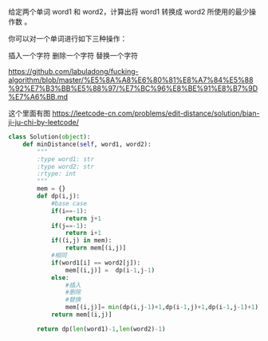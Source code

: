 给定两个单词 word1 和 word2，计算出将 word1 转换成 word2 所使用的最少操作数 。

你可以对一个单词进行如下三种操作：

插入一个字符
删除一个字符
替换一个字符


https://github.com/labuladong/fucking-algorithm/blob/master/%E5%8A%A8%E6%80%81%E8%A7%84%E5%88%92%E7%B3%BB%E5%88%97/%E7%BC%96%E8%BE%91%E8%B7%9D%E7%A6%BB.md

这个里面有图
https://leetcode-cn.com/problems/edit-distance/solution/bian-ji-ju-chi-by-leetcode/

```python
class Solution(object):
    def minDistance(self, word1, word2):
        """
        :type word1: str
        :type word2: str
        :rtype: int
        """
        mem = {} 
        def dp(i,j):
            #base case 
            if(i==-1):
                return j+1
            if(j==-1):
                return i+1
            if((i,j) in mem):
                return mem[(i,j)]
            #相同
            if(word1[i] == word2[j]):
                mem[(i,j)] =  dp(i-1,j-1) 
            else:
                #插入
                #删除
                #替换
                mem[(i,j)]= min(dp(i,j-1)+1,dp(i-1,j)+1,dp(i-1,j-1)+1)
            return mem[(i,j)]

        return dp(len(word1)-1,len(word2)-1)
```
